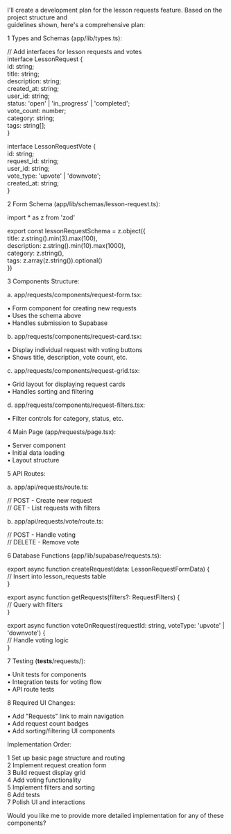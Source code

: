I'll create a development plan for the lesson requests feature. Based on the project structure and       
guidelines shown, here's a comprehensive plan:                                                           

 1 Types and Schemas (app/lib/types.ts):                                                                 

                                                                                                         
 // Add interfaces for lesson requests and votes                                                         
 interface LessonRequest {                                                                               
   id: string;                                                                                           
   title: string;                                                                                        
   description: string;                                                                                  
   created_at: string;                                                                                   
   user_id: string;                                                                                      
   status: 'open' | 'in_progress' | 'completed';                                                         
   vote_count: number;                                                                                   
   category: string;                                                                                     
   tags: string[];                                                                                       
 }                                                                                                       
                                                                                                         
 interface LessonRequestVote {                                                                           
   id: string;                                                                                           
   request_id: string;                                                                                   
   user_id: string;                                                                                      
   vote_type: 'upvote' | 'downvote';                                                                     
   created_at: string;                                                                                   
 }                                                                                                       
                                                                                                         

 2 Form Schema (app/lib/schemas/lesson-request.ts):                                                      

                                                                                                         
 import * as z from 'zod'                                                                                
                                                                                                         
 export const lessonRequestSchema = z.object({                                                           
   title: z.string().min(3).max(100),                                                                    
   description: z.string().min(10).max(1000),                                                            
   category: z.string(),                                                                                 
   tags: z.array(z.string()).optional()                                                                  
 })                                                                                                      
                                                                                                         

 3 Components Structure:                                                                                 

a. app/requests/components/request-form.tsx:                                                             

 • Form component for creating new requests                                                              
 • Uses the schema above                                                                                 
 • Handles submission to Supabase                                                                        

b. app/requests/components/request-card.tsx:                                                             

 • Display individual request with voting buttons                                                        
 • Shows title, description, vote count, etc.                                                            

c. app/requests/components/request-grid.tsx:                                                             

 • Grid layout for displaying request cards                                                              
 • Handles sorting and filtering                                                                         

d. app/requests/components/request-filters.tsx:                                                          

 • Filter controls for category, status, etc.                                                            

 4 Main Page (app/requests/page.tsx):                                                                    

 • Server component                                                                                      
 • Initial data loading                                                                                  
 • Layout structure                                                                                      

 5 API Routes:                                                                                           

a. app/api/requests/route.ts:                                                                            

                                                                                                         
 // POST - Create new request                                                                            
 // GET - List requests with filters                                                                     
                                                                                                         

b. app/api/requests/vote/route.ts:                                                                       

                                                                                                         
 // POST - Handle voting                                                                                 
 // DELETE - Remove vote                                                                                 
                                                                                                         

 6 Database Functions (app/lib/supabase/requests.ts):                                                    

                                                                                                         
 export async function createRequest(data: LessonRequestFormData) {                                      
   // Insert into lesson_requests table                                                                  
 }                                                                                                       
                                                                                                         
 export async function getRequests(filters?: RequestFilters) {                                           
   // Query with filters                                                                                 
 }                                                                                                       
                                                                                                         
 export async function voteOnRequest(requestId: string, voteType: 'upvote' | 'downvote') {               
   // Handle voting logic                                                                                
 }                                                                                                       
                                                                                                         

 7 Testing (__tests__/requests/):                                                                        

 • Unit tests for components                                                                             
 • Integration tests for voting flow                                                                     
 • API route tests                                                                                       

 8 Required UI Changes:                                                                                  

 • Add "Requests" link to main navigation                                                                
 • Add request count badges                                                                              
 • Add sorting/filtering UI components                                                                   

Implementation Order:                                                                                    

 1 Set up basic page structure and routing                                                               
 2 Implement request creation form                                                                       
 3 Build request display grid                                                                            
 4 Add voting functionality                                                                              
 5 Implement filters and sorting                                                                         
 6 Add tests                                                                                             
 7 Polish UI and interactions                                                                            

Would you like me to provide more detailed implementation for any of these components?